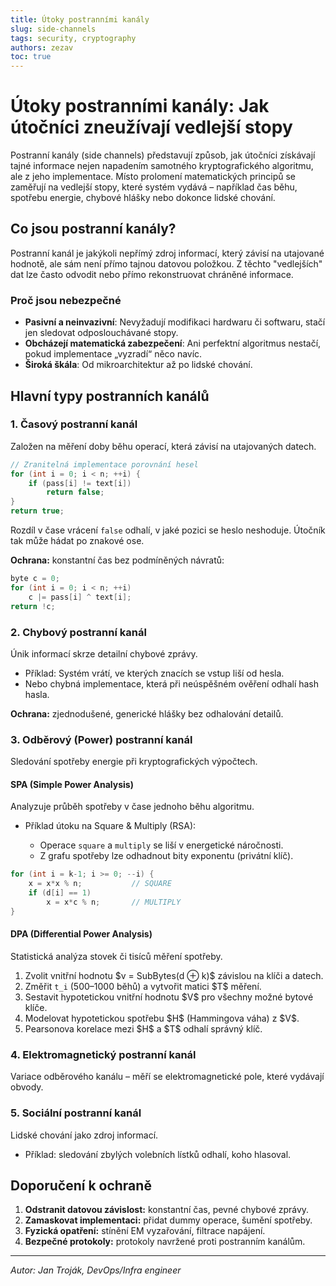 ```yaml
---
title: Útoky postranními kanály
slug: side-channels
tags: security, cryptography
authors: zezav
toc: true
---
```

# Útoky postranními kanály: Jak útočníci zneužívají vedlejší stopy

Postranní kanály (side channels) představují způsob, jak útočníci získávají tajné informace nejen napadením samotného kryptografického algoritmu, ale z jeho implementace. Místo prolomení matematických principů se zaměřují na vedlejší stopy, které systém vydává – například čas běhu, spotřebu energie, chybové hlášky nebo dokonce lidské chování.

## Co jsou postranní kanály?

Postranní kanál je jakýkoli nepřímý zdroj informací, který závisí na utajované hodnotě, ale sám není přímo tajnou datovou položkou. Z těchto "vedlejších" dat lze často odvodit nebo přímo rekonstruovat chráněné informace.

### Proč jsou nebezpečné

* **Pasivní a neinvazivní**: Nevyžadují modifikaci hardwaru či softwaru, stačí jen sledovat odposlouchávané stopy.
* **Obcházejí matematická zabezpečení**: Ani perfektní algoritmus nestačí, pokud implementace „vyzradí“ něco navíc.
* **Široká škála**: Od mikroarchitektur až po lidské chování.

## Hlavní typy postranních kanálů

### 1. Časový postranní kanál

Založen na měření doby běhu operací, která závisí na utajovaných datech.

```cpp
// Zranitelná implementace porovnání hesel
for (int i = 0; i < n; ++i) {
    if (pass[i] != text[i])
        return false;
}
return true;
```

Rozdíl v čase vrácení `false` odhalí, v jaké pozici se heslo neshoduje. Útočník tak může hádat po znakové ose.

**Ochrana:** konstantní čas bez podmíněných návratů:

```cpp
byte c = 0;
for (int i = 0; i < n; ++i)
    c |= pass[i] ^ text[i];
return !c;
```

### 2. Chybový postranní kanál

Únik informací skrze detailní chybové zprávy.

* Příklad: Systém vrátí, ve kterých znacích se vstup liší od hesla.
* Nebo chybná implementace, která při neúspěšném ověření odhalí hash hasla.

**Ochrana:** zjednodušené, generické hlášky bez odhalování detailů.

### 3. Odběrový (Power) postranní kanál

Sledování spotřeby energie při kryptografických výpočtech.

#### SPA (Simple Power Analysis)

Analyzuje průběh spotřeby v čase jednoho běhu algoritmu.

* Příklad útoku na Square & Multiply (RSA):

  * Operace `square` a `multiply` se liší v energetické náročnosti.
  * Z grafu spotřeby lze odhadnout bity exponentu (privátní klíč).

```cpp
for (int i = k-1; i >= 0; --i) {
    x = x*x % n;           // SQUARE
    if (d[i] == 1)
        x = x*c % n;       // MULTIPLY
}
```

#### DPA (Differential Power Analysis)

Statistická analýza stovek či tisíců měření spotřeby.

1. Zvolit vnitřní hodnotu \$v = SubBytes(d ⊕ k)\$ závislou na klíči a datech.
2. Změřit `t_i` (500–1000 běhů) a vytvořit matici \$T\$ měření.
3. Sestavit hypotetickou vnitřní hodnotu \$V\$ pro všechny možné bytové klíče.
4. Modelovat hypotetickou spotřebu \$H\$ (Hammingova váha) z \$V\$.
5. Pearsonova korelace mezi \$H\$ a \$T\$ odhalí správný klíč.

### 4. Elektromagnetický postranní kanál

Variace odběrového kanálu – měří se elektromagnetické pole, které vydávají obvody.

### 5. Sociální postranní kanál

Lidské chování jako zdroj informací.

* Příklad: sledování zbylých volebních lístků odhalí, koho hlasoval.

## Doporučení k ochraně

1. **Odstranit datovou závislost:** konstantní čas, pevné chybové zprávy.
2. **Zamaskovat implementaci:** přidat dummy operace, šumění spotřeby.
3. **Fyzická opatření:** stínění EM vyzařování, filtrace napájení.
4. **Bezpečné protokoly:** protokoly navržené proti postranním kanálům.

---

*Autor: Jan Troják, DevOps/Infra engineer*
